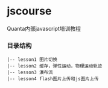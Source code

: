 ﻿jscourse
========

Quanta内部javascript培训教程

### 目录结构
	|-- lesson1 图片切换
	|-- lesson2 缓存，弹性运动，物理运动轨迹
	|-- lesson3 瀑布流
	|-- lesson4 flash图片上传和js图片上传
